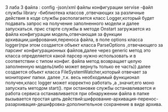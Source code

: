 3 лаба
 3 файла :
 config -json/xml файлы конфигурации
 servise -файл службы 
 library -библиотека классов ,отвечающих за различные действия
 в коде службы располагается класс  Logger,который будет подавать запрос на получение заполненного модели и далее запускаться.
 прис старте службы в методе Onstart   загружается из файла конфигурации модель,отвечающая за функции архивации,шифрования,переноса файла, в поле options класса 
 logger(при этом создается объект класса ParseOptions ,отвечающего за парсинг конфигурационных файлов,далее через generic метод это класса  определяется какой парсер нужно использовать и в соответствии с типом конфиг. файла метод возвращает  целую заполненную модель(либо может вернуть только ее часть))
 далее создается объект класса FileSystemWatcher,который отвечает за мониторинг папки.
 далее ,т.к. весь необходимый функционал получен,класс logger может корректно работать ,а ,значит,его моно запускать методом start().
 при остановке службы останавливается и работа сервиса останавливается
 при  обнаружении файла в папке вызывается простая цепь действий:шифрование-архивация-перенос-разархивация-дешифровка-дополнительное сохранение в виде архива.
